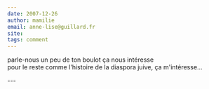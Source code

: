 ```yaml
---
date: 2007-12-26
author: mamilie
email: anne-lise@guillard.fr
site: 
tags: comment
---
```


<p>parle-nous un peu de ton boulot ça nous intéresse<br />
pour le reste comme  l'histoire de la diaspora juive, ça m'intéresse...</p>
---